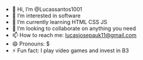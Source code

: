 - 👋 Hi, I’m @Lucassantos1001
- 👀 I’m interested in software
- 🌱 I’m currently learning HTML CSS JS
- 💞️ I’m looking to collaborate on anything you need
- 📫 How to reach me: lucasjosepauk11@gmail.com 
- 😄 Pronouns: $
- ⚡ Fun fact: I play video games and invest in B3

<!---
Lucassantos1001/Lucassantos1001 is a ✨ special ✨ repository because its `README.md` (this file) appears on your GitHub profile.
You can click the Preview link to take a look at your changes.
--->
